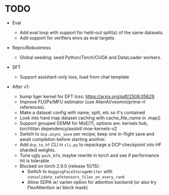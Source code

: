 # TODO

- Eval
  - Add eval loop with support for held-out split(s) of the same datasets.
  - Add support for verifiers envs as eval targets.

- Repro/Robustness
  - Global seeding: seed Python/Torch/CUDA and DataLoader workers.

- SFT
  - Support assistant-only loss, load from chat template

- After v1: 
  - bump liger kernel for DFT loss: https://arxiv.org/pdf/2508.05629
  - Improve FLOPs/MFU estimator (use AllenAI/veomni/prime-rl references).
  - Make a dataset config with name, split, etc so it's contained
  - Look into hard map dataset caching with cache_file_name in .map()
  - Support grouped GEMM for MoE(?), options are: kernels hub, torchtitan dependency/axolotl moe-kernels-v2
  - Switch to `dcp.async_save` per recipe; keep one in-flight save and await completion before starting another.
  - Add `dcp_to_hf` CLI in `cli.py` to repackage a DCP checkpoint into HF sharded weights.
  - Tune ugly `pack_bfd`, maybe rewrite in torch and see if performance hit is tolerable
  - Blocked on torch 2.9.0 (release 10/15):
      - Switch to `HuggingFaceStorageWriter` with `consolidate_safetensors_files_on_every_rank`
      - Allow SDPA w/ varlen option for attention backend (or also try FlexAttention w/ block mask)